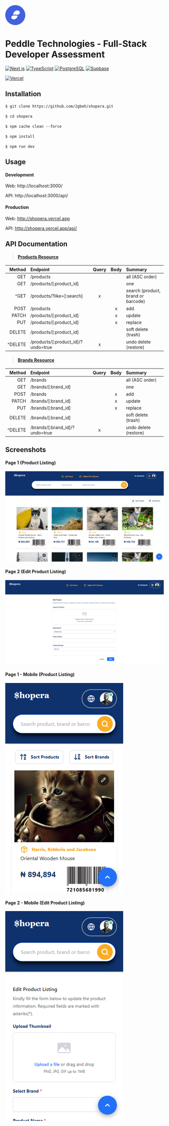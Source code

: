 ![Logo](./public/favicon.png)

# Peddle Technologies - Full-Stack Developer Assessment

[![Next.js](https://img.shields.io/badge/Next.js-14.x-111111.svg)](https://nextjs.org/docs)
[![TypeScript](https://img.shields.io/badge/TypeScript-5.x-blue.svg)](https://www.typescriptlang.org/docs/)
[![PostgreSQL](https://img.shields.io/badge/PostgreSQL-16.x-316192.svg)](https://www.postgresql.org/docs/16/index.html)
[![Supbase](https://img.shields.io/badge/Supbase-0.24-3ECF8E.svg)](https://supabase.com/docs/guides/getting-started/quickstarts/nextjs)

[![Vercel](https://img.shields.io/badge/vercel-%23000000.svg?style=for-the-badge&logo=vercel&logoColor=white)](https://shopera.vercel.app)

## Installation

```
$ git clone https://github.com/2gbeh/shopera.git

$ cd shopera

$ npm cache clean --force

$ npm install

$ npm run dev
```

## Usage

#### Development

Web: http://localhost:3000/

API: http://localhost:3000/api/

#### Production

Web: http://shopera.vercel.app

API: http://shopera.vercel.app/api/

## API Documentation

> #### [Products Resource](<./src/app/(api)/api/products>)

|  Method | Endpoint                           | Query | Body | Summary                            |
| ------: | :--------------------------------- | :---: | :--: | :--------------------------------- |
|     GET | /products                          |       |      | all (ASC order)                    |
|     GET | /products/[:product_id]            |       |      | one                                |
|    ^GET | /products/?like=[:search]          |   x   |      | search (product, brand or barcode) |
|    POST | /products                          |       |  x   | add                                |
|   PATCH | /products/[:product_id]            |       |  x   | update                             |
|     PUT | /products/[:product_id]            |       |  x   | replace                            |
|  DELETE | /products/[:product_id]            |       |      | soft delete (trash)                |
| ^DELETE | /products/[:product_id]/?undo=true |   x   |      | undo delete (restore)              |

> #### [Brands Resource](<./src/app/(api)/api/brands>)

|  Method | Endpoint                       | Query | Body | Summary               |
| ------: | :----------------------------- | :---: | :--: | :-------------------- |
|     GET | /brands                        |       |      | all (ASC order)       |
|     GET | /brands/[:brand_id]            |       |      | one                   |
|    POST | /brands                        |       |  x   | add                   |
|   PATCH | /brands/[:brand_id]            |       |  x   | update                |
|     PUT | /brands/[:brand_id]            |       |  x   | replace               |
|  DELETE | /brands/[:brand_id]            |       |      | soft delete (trash)   |
| ^DELETE | /brands/[:brand_id]/?undo=true |   x   |      | undo delete (restore) |

## Screenshots

#### Page 1 (Product Listing)

![Screenshot](./public/ui/page-1.png)

#### Page 2 (Edit Product Listing)

![Screenshot](./public/ui/page-2.png)

#### Page 1 - Mobile (Product Listing)

![Screenshot](./public/ui/page-1-mobile.png)

#### Page 2 - Mobile (Edit Product Listing)

![Screenshot](./public/ui/page-2-mobile.png)
